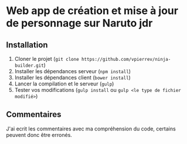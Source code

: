 # Web app de création et mise à jour de personnage sur Naruto jdr

## Installation

1. Cloner le projet (`git clone https://github.com/vpierrev/ninja-builder.git`)
2. Installer les dépendances serveur (`npm install`)
3. Installer les dépendances client (`bower install`)
4. Lancer la compilation et le serveur (`gulp`)
5. Tester vos modifications (`gulp install` ou `gulp <le type de fichier modifié>`)

## Commentaires
J'ai ecrit les commentaires avec ma compréhension du code, certains peuvent donc être erronés.